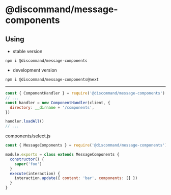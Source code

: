 # @discommand/message-components

## Using

- stable version

```shell
npm i @discommand/message-components
```

- development version

```shell
npm i @discommand/message-components@next
```

---

```js
const { ComponentHandler } = require('@discommand/message-components')
// ...
const handler = new ComponentHandler(client, {
  directory: __dirname + '/components',
})

handler.loadAll()
// ...
```

components/select.js

```js
const { MessageComponents } = require('@discommand/message-components')

module.exports = class extends MessageComponents {
  constructor() {
    super('foo')
  }
  execute(interaction) {
    interaction.update({ content: 'bar', components: [] })
  }
}
```
